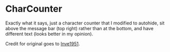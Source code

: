 # CharCounter
Exactly what it says, just a character counter that I modified to autohide, sit above the message bar (top right) rather than at the bottom, and have different text (looks better in my opinion).

Credit for original goes to [Inve1951](https://github.com/Inve1951/BetterDiscordStuff/blob/master/plugins/CharacterCounter.plugin.js).
